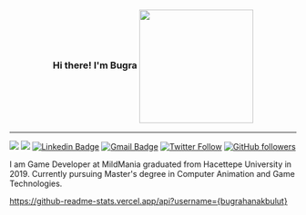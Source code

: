 <h3 align="center">
  Hi there! I'm Bugra
  <img align='center' src='https://media.giphy.com/media/bcKmIWkUMCjVm/giphy.gif' width='200"'>
</h3>
<p align="center">

</p>

---

[![](https://gpvc.arturio.dev/bugrahanakbulut)](https://github.com/bugrahanakbulut)
![](https://visitor-badge.glitch.me/badge?page_id=bugrahanakbulut)
[![Linkedin Badge](https://img.shields.io/badge/-bugrahanakbulut-blue?style=flat-square&logo=Linkedin&logoColor=white&link=https://www.linkedin.com/in/bugrahan-akbulut-432709125/)](https://www.linkedin.com/in/bugrahan-akbulut-432709125/)
[![Gmail Badge](https://img.shields.io/badge/-akbulutbugrahan@gmail.com-c14438?style=flat-square&logo=Gmail&logoColor=white&link=mailto:akbulutbugrahan@gmail.com)](mailto:akbulutbugrahan@gmail.com)
[![Twitter Follow](https://img.shields.io/twitter/follow/bugrahanakbulut?label=Follow)](https://twitter.com/bugrahanakbulut?lang=en)
[![GitHub followers](https://img.shields.io/github/followers/bugrahanakbulut?label=Follow&style=social)](https://github.com/bugrahanakbulut)

I am Game Developer at MildMania graduated from Hacettepe University in 2019. Currently pursuing Master's degree in Computer Animation and Game Technologies.

https://github-readme-stats.vercel.app/api?username={bugrahanakbulut}





